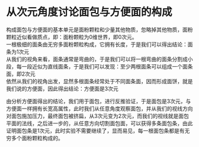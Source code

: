 # 从次元角度讨论面包与方便面的构成  
  
构成面包与方便面的基本单元是面粉颗粒和少量其他物质，忽略掉其他物质，面粉颗粒近似看做质点，即：面粉颗粒为0维世界，即0次元。  
一根极细的面条由无穷多面粉颗粒构成，它拥有长度，于是我们可以得出结论：面条为1次元  
从我们的视角来看，面条通常是弯曲的，于是我们可以将一根弯曲的面条分割成小段，每一段近似为直线面条，于是我们可以发现：至少两根面条可以组成一个面条面，即2次元  
依然从我们的视角出发，显然多根面条经常处于不同面条面，因而形成面饼，就是我们说的方便面，因此得出结论：方便面是3次元  
  
由分析方便面得出的结论，我们用于面包，进行反推验证，于是面包是3次元，与方便面一样拥有长宽高属性，此时我们从任意角度观察面包，并从我们的视线方向对面包施加压力，最终面包被挤扁，从3次元变为2次元，而我们的视线就是面包平面的法线，之后进一步的，从任意方向切割面包面，可以获得多条面包条，由此证明面包条是1次元，此时实验不需要继续了，显而易见，每一根面包条都是有无穷多个面粉颗粒构成的。  
